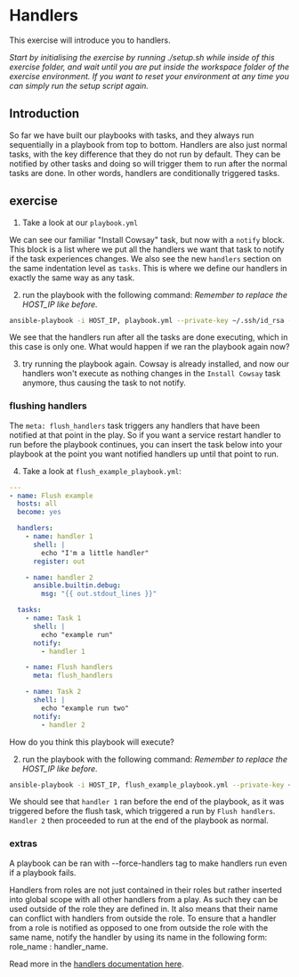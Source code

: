 # Handlers

This exercise will introduce you to handlers.

*Start by initialising the exercise by running ./setup.sh while inside of this exercise folder, and wait until you are put inside the workspace folder of the exercise environment. If you want to reset your environment at any time you can simply run the setup script again.*

## Introduction

So far we have built our playbooks with tasks, and they always run sequentially in a playbook from top to bottom. Handlers are also just normal tasks, with the key difference that they do not run by default. They can be notified by other tasks and doing so will trigger them to run after the normal tasks are done. In other words, handlers are conditionally triggered tasks.

## exercise

1. Take a look at our `playbook.yml`

We can see our familiar "Install Cowsay" task, but now with a `notify` block. This block is a list where we put all the handlers we want that task to notify if the task experiences changes. We also see the new `handlers` section on the same indentation level as `tasks`. This is where we define our handlers in exactly the same way as any task.

2. run the playbook with the following command: *Remember to replace the HOST_IP like before.*

```bash
ansible-playbook -i HOST_IP, playbook.yml --private-key ~/.ssh/id_rsa -u root
```

We see that the handlers run after all the tasks are done executing, which in this case is only one. What would happen if we ran the playbook again now?

3. try running the playbook again. Cowsay is already installed, and now our handlers won't execute as nothing changes in the `Install Cowsay` task anymore, thus causing the task to not notify.

### flushing handlers

The `meta: flush_handlers` task triggers any handlers that have been notified at that point in the play. So if you want a service restart handler to run before the playbook continues, you can insert the task below into your playbook at the point you want notified handlers up until that point to run.

4. Take a look at `flush_example_playbook.yml`:

```yaml
---
- name: Flush example
  hosts: all
  become: yes

  handlers:
    - name: handler 1
      shell: |
        echo "I'm a little handler"
      register: out

    - name: handler 2
      ansible.builtin.debug:
        msg: "{{ out.stdout_lines }}"

  tasks:
    - name: Task 1
      shell: |
        echo "example run"
      notify:
        - handler 1

    - name: Flush handlers
      meta: flush_handlers

    - name: Task 2
      shell: |
        echo "example run two"
      notify:
        - handler 2

```

How do you think this playbook will execute?

2. run the playbook with the following command: *Remember to replace the HOST_IP like before.*

```bash
ansible-playbook -i HOST_IP, flush_example_playbook.yml --private-key ~/.ssh/id_rsa -u root
```

We should see that `handler 1` ran before the end of the playbook, as it was triggered before the flush task, which triggered a run by `Flush handlers`. `Handler 2` then proceeded to run at the end of the playbook as normal.

### extras

A playbook can be ran with --force-handlers tag to make handlers run even if a playbook fails.

Handlers from roles are not just contained in their roles but rather inserted into global scope with all other handlers from a play. As such they can be used outside of the role they are defined in. It also means that their name can conflict with handlers from outside the role. To ensure that a handler from a role is notified as opposed to one from outside the role with the same name, notify the handler by using its name in the following form: role_name : handler_name.

Read more in the [handlers documentation here](https://docs.ansible.com/ansible/latest/playbook_guide/playbooks_handlers.html).
